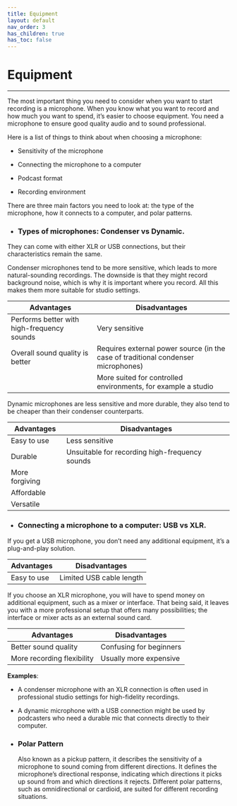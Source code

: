 ```yaml
---
title: Equipment
layout: default
nav_order: 3
has_children: true
has_toc: false
---
```

# Equipment 
---

The most important thing you need to consider when you want to start recording is a microphone. When you know what you want to record and how much you want to spend, it’s easier to choose equipment. You need a microphone to ensure good quality audio and to sound professional. 

Here is a list of things to think about when choosing a microphone: 

- Sensitivity of the microphone

- Connecting the microphone to a computer

- Podcast format

- Recording environment

 
There are three main factors you need to look at: the type of the microphone, how it connects to a computer, and polar patterns. 



- ### Types of microphones: Condenser vs Dynamic.

They can come with either XLR or USB connections, but their characteristics remain the same.

Condenser microphones tend to be more sensitive, which leads to more natural-sounding recordings. The downside is that they might record background noise, which is why it is important where you record. All this makes them more suitable for studio settings. 

| Advantages | Disadvantages |
|------------|----------------|
| Performs better with high-frequency sounds| Very sensitive |
| Overall sound quality is better | Requires external power source (in the case of traditional condenser microphones)|
| | More suited for controlled environments, for example a studio |

 

Dynamic microphones are less sensitive and more durable, they also tend to be cheaper than their condenser counterparts. 

| Advantages | Disadvantages |
|------------|----------------|
| Easy to use | Less sensitive |
| Durable | Unsuitable for recording high-frequency sounds|
| More forgiving | |
| Affordable  | |
| Versatile  ||


 

- ### Connecting a microphone to a computer: USB vs XLR.

 

If you get a USB microphone, you don’t need any additional equipment, it’s a plug-and-play solution.

| Advantages | Disadvantages |
|------------|----------------|
| Easy to use | Limited USB cable length |


 

If you choose an XLR microphone, you will have to spend money on additional equipment, such as a mixer or interface. That being said, it leaves you with a more professional setup that offers many possibilities; the interface or mixer acts as an external sound card. 

 

| Advantages | Disadvantages |
|------------|----------------|
|Better sound quality | Confusing for beginners|
|More recording flexibility | Usually more expensive|

**Examples**: 

- A condenser microphone with an XLR connection is often used in professional studio settings for high-fidelity recordings.

- A dynamic microphone with a USB connection might be used by podcasters who need a durable mic that connects directly to their computer.



- ### Polar Pattern 
  Also known as a pickup pattern, it describes the sensitivity of a microphone to sound coming from different directions.  It defines the microphone’s directional response, indicating which directions it picks up sound from and which directions it rejects. Different polar patterns, such as omnidirectional or cardioid, are suited for different recording situations.
  